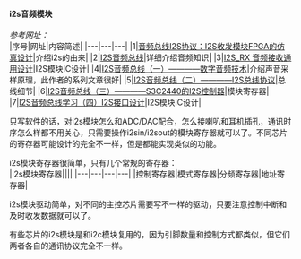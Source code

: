 #### i2s音频模块  

*参考网址：*  
|序号|网址|内容简述|
|---|---|---|
|1|[音频总线I2S协议：I2S收发模块FPGA的仿真设计](http://www.elecfans.com/d/1309604.html)|介绍i2s的由来|
|2|[I2S音频总线](http://www.360doc.com/content/13/0517/12/496343_286066684.shtml)|详细介绍音频知识|
|3|[I2S_RX 音频接收通用设计](https://www.cnblogs.com/mage0306/p/10595329.html)|I2S模块IC设计|
|4|[I2S音频总线（一）————数字音频技术](https://blog.csdn.net/yangguoyu8023/article/details/72235377)|介绍声音采样原理，此作者的系列文章很好|
|5|[I2S音频总线（二）————I2S总线协议](https://blog.csdn.net/yangguoyu8023/article/details/72235384)|总线细节|
|6|[I2S音频总线（三）————S3C2440的I2S控制器](https://blog.csdn.net/yangguoyu8023/article/details/72235387)|模块寄存器|
|7|[I2S音频总线学习（四）I2S接口设计](http://blog.chinaunix.net/uid-26715658-id-3163268.html)|I2S模块IC设计|

只写软件的话，对i2s模块怎么和ADC/DAC配合，怎么接喇叭和耳机插孔，通讯时序怎么样都不用关心，只需要操作i2sin/i2sout的模块寄存器就可以了。不同芯片的寄存器可能设计的完全不一样，但是都能实现类似的功能。  

i2s模块寄存器很简单，只有几个常规的寄存器：  
|i2s模块寄存器||||
|---|---|---|---|
|控制寄存器|模式寄存器|分频寄存器|地址寄存器|

i2s模块驱动简单，对不同的主控芯片需要写不一样的驱动，只要注意控制中断和及时收发数据就可以了。  

有些芯片的i2s模块是和i2c模块复用的，因为引脚数量和控制方式都类似，但它们两者各自的通讯协议完全不一样。  




